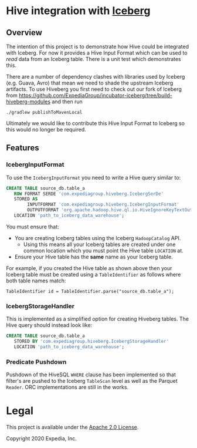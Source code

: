 # Hive integration with [Iceberg](https://iceberg.apache.org/)

##  Overview
The intention of this project is to demonstrate how Hive could be integrated with Iceberg. For now it provides a Hive Input Format which can be used to *read* 
data from an Iceberg table. There is a unit test which demonstrates this. 

There are a number of dependency clashes with libraries used by Iceberg (e.g. Guava, Avro) 
that mean we need to shade the upstream Iceberg artifacts. To use Hiveberg you first need to check out our fork of Iceberg from 
https://github.com/ExpediaGroup/incubator-iceberg/tree/build-hiveberg-modules and then run
```
./gradlew publishToMavenLocal
```
Ultimately we would like to contribute this Hive Input Format to Iceberg so this would no longer be required.

## Features
### IcebergInputFormat

To use the `IcebergInputFormat` you need to write a Hive query similar to:
```sql
CREATE TABLE source_db.table_a
   ROW FORMAT SERDE 'com.expediagroup.hiveberg.IcebergSerDe'
   STORED AS
        INPUTFORMAT 'com.expediagroup.hiveberg.IcebergInputFormat'
        OUTPUTFORMAT 'org.apache.hadoop.hive.ql.io.HiveIgnoreKeyTextOutputFormat'
   LOCATION 'path_to_iceberg_data_warehouse';
```

You must ensure that:
- You are creating Iceberg tables using the Iceberg `HadoopCatalog` API. 
    - Using this means all your Iceberg tables are created under one common location which you must point the Hive table `LOCATION` at. 
- Ensure your Hive table has the **same** name as your Iceberg table. 

For example, if you created the Hive table as shown above then your Iceberg table must be created using a `TableIdentifier` as follows where both table names match: 
```
TableIdentifier id = TableIdentifier.parse("source_db.table_a");
```

### IcebergStorageHandler
This is implemented as a simplified option for creating Hiveberg tables. The Hive query should instead look like:
```sql
CREATE TABLE source_db.table_a
   STORED BY 'com.expediagroup.hiveberg.IcebergStorageHandler'
   LOCATION 'path_to_iceberg_data_warehouse';
```

### Predicate Pushdown
Pushdown of the HiveSQL `WHERE` clause has been implemented so that filter's are pushed to the Iceberg `TableScan` level as well as the Parquet `Reader`. ORC implementations are still in the works. 

# Legal
This project is available under the [Apache 2.0 License](http://www.apache.org/licenses/LICENSE-2.0.html).

Copyright 2020 Expedia, Inc.
